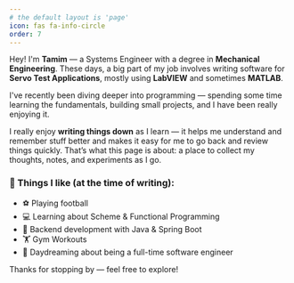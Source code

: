 ```yaml
---
# the default layout is 'page'
icon: fas fa-info-circle
order: 7
---
```


Hey! I'm **Tamim** — a Systems Engineer with a degree in **Mechanical Engineering**. These days, a big part of my job involves writing software for **Servo Test Applications**, mostly using **LabVIEW** and sometimes **MATLAB**.

I've recently been diving deeper into programming — spending some time learning the fundamentals, building small projects, and I have been really enjoying it.

I really enjoy **writing things down** as I learn — it helps me understand and remember stuff better and makes it easy for me to go back and review things quickly. That’s what this page is about: a place to collect my thoughts, notes, and experiments as I go.

### 🧠 Things I like (at the time of writing):
- ⚽ Playing football  
- 💻 Learning about Scheme & Functional Programming 
- 🧱 Backend development with Java & Spring Boot  
- 🏋️ Gym Workouts  
- 🌱 Daydreaming about being a full-time software engineer  

Thanks for stopping by — feel free to explore!
